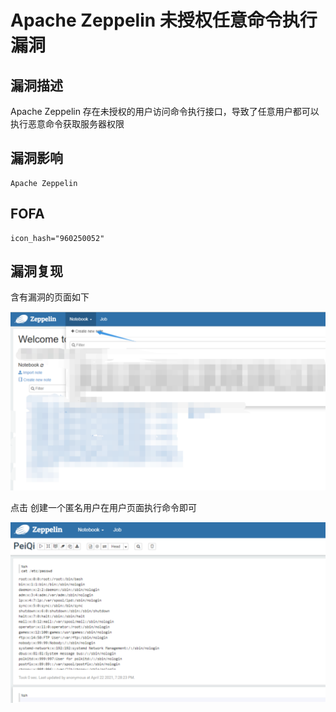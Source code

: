 # Apache Zeppelin 未授权任意命令执行漏洞

## 漏洞描述

Apache Zeppelin 存在未授权的用户访问命令执行接口，导致了任意用户都可以执行恶意命令获取服务器权限

## 漏洞影响

```
Apache Zeppelin
```

## FOFA

```
icon_hash="960250052"
```

## 漏洞复现

含有漏洞的页面如下

![image-20220209122046358](./images/202202091220423.png)



点击 创建一个匿名用户在用户页面执行命令即可

![image-20220209122110291](./images/202202091221386.png)